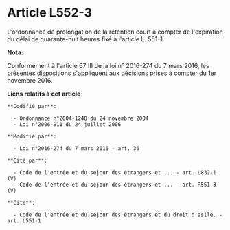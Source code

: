 # Article L552-3

L'ordonnance de prolongation de la rétention court à compter de l'expiration du délai de quarante-huit heures fixé à
l'article L. 551-1.

**Nota:**

Conformément à l'article 67 III de la loi n° 2016-274 du 7 mars 2016, les présentes dispositions s'appliquent aux décisions
prises à compter du 1er novembre 2016.

**Liens relatifs à cet article**

	**Codifié par**:

	  - Ordonnance n°2004-1248 du 24 novembre 2004
	  - Loi n°2006-911 du 24 juillet 2006

	**Modifié par**:

	  - Loi n°2016-274 du 7 mars 2016 - art. 36

	**Cité par**:

	  - Code de l'entrée et du séjour des étrangers et ... - art. L832-1 (V)
	  - Code de l'entrée et du séjour des étrangers et ... - art. R551-3 (V)

	**Cite**:

	  - Code de l'entrée et du séjour des étrangers et du droit d'asile. - art. L551-1
